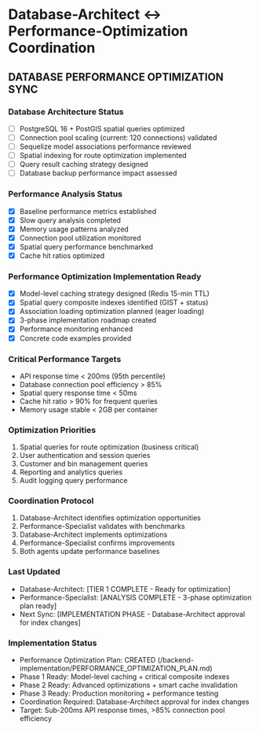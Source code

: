 # Database-Architect ↔ Performance-Optimization Coordination

## DATABASE PERFORMANCE OPTIMIZATION SYNC

### Database Architecture Status
- [ ] PostgreSQL 16 + PostGIS spatial queries optimized
- [ ] Connection pool scaling (current: 120 connections) validated
- [ ] Sequelize model associations performance reviewed
- [ ] Spatial indexing for route optimization implemented
- [ ] Query result caching strategy designed
- [ ] Database backup performance impact assessed

### Performance Analysis Status
- [x] Baseline performance metrics established
- [x] Slow query analysis completed
- [x] Memory usage patterns analyzed
- [x] Connection pool utilization monitored
- [x] Spatial query performance benchmarked
- [x] Cache hit ratios optimized

### Performance Optimization Implementation Ready
- [x] Model-level caching strategy designed (Redis 15-min TTL)
- [x] Spatial query composite indexes identified (GIST + status)
- [x] Association loading optimization planned (eager loading)
- [x] 3-phase implementation roadmap created
- [x] Performance monitoring enhanced
- [x] Concrete code examples provided

### Critical Performance Targets
- API response time < 200ms (95th percentile)
- Database connection pool efficiency > 85%
- Spatial query response time < 50ms
- Cache hit ratio > 90% for frequent queries
- Memory usage stable < 2GB per container

### Optimization Priorities
1. Spatial queries for route optimization (business critical)
2. User authentication and session queries
3. Customer and bin management queries
4. Reporting and analytics queries
5. Audit logging query performance

### Coordination Protocol
1. Database-Architect identifies optimization opportunities
2. Performance-Specialist validates with benchmarks
3. Database-Architect implements optimizations
4. Performance-Specialist confirms improvements
5. Both agents update performance baselines

### Last Updated
- Database-Architect: [TIER 1 COMPLETE - Ready for optimization]
- Performance-Specialist: [ANALYSIS COMPLETE - 3-phase optimization plan ready]
- Next Sync: [IMPLEMENTATION PHASE - Database-Architect approval for index changes]

### Implementation Status
- Performance Optimization Plan: CREATED (/backend-implementation/PERFORMANCE_OPTIMIZATION_PLAN.md)
- Phase 1 Ready: Model-level caching + critical composite indexes
- Phase 2 Ready: Advanced optimizations + smart cache invalidation  
- Phase 3 Ready: Production monitoring + performance testing
- Coordination Required: Database-Architect approval for index changes
- Target: Sub-200ms API response times, >85% connection pool efficiency